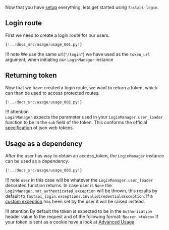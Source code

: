Now that you have [setup](setup.md) everything, lets get started using 
``fastapi-login``.

## Login route
First we need to create a login route for our users.
````python
{!../docs_src/usage/usage_001.py!}
````

!!! note
    We use the same url(``"/login"``) we have used as the ``token_url`` argument,
    when initiating our ``LoginManager`` instance

## Returning token
Now that we have created a login route, we want to return a token, which can than
be used to access protected routes.
````python hl_lines="13 14 15 16"
{!../docs_src/usage/usage_002.py!}
````

!!! attention    
    ``LoginManager`` expects the parameter used in your ``LoginManager.user_loader``
    function to be in the ``sub`` field of the token. This conforms the official
    [specification](https://tools.ietf.org/html/rfc7519#page-9) of json web tokens.

## Usage as a dependency
After the user has way to obtain an access_token, the ``LoginManager`` instance
can be used as a dependency.
````python hl_lines="2"
{!../docs_src/usage/usage_003.py!}
````

!!! note 
    ``user`` in this case will be whatever the ``LoginManager.user_loader`` decorated function returns.
    In case user is ``None`` the `LoginManager.not_authenticated_exception`
    will be thrown, this results by default to 
    `fastapi_login.exceptions.InvalidCredentialsException`.
    If a [custom exception](advanced_usage.md#exception-handling) has been set by the user it will be
    raised instead.

!!! attention
    By default the token is expected to be in the ``Authorization`` header
    value fo the request and of the following format:
    ````
    Bearer <token>
    ````
    If your token is sent as a cookie have a look at [Advanced Usage](https://fastapi-login.readthedocs.io/advanced_usage/#cookies)